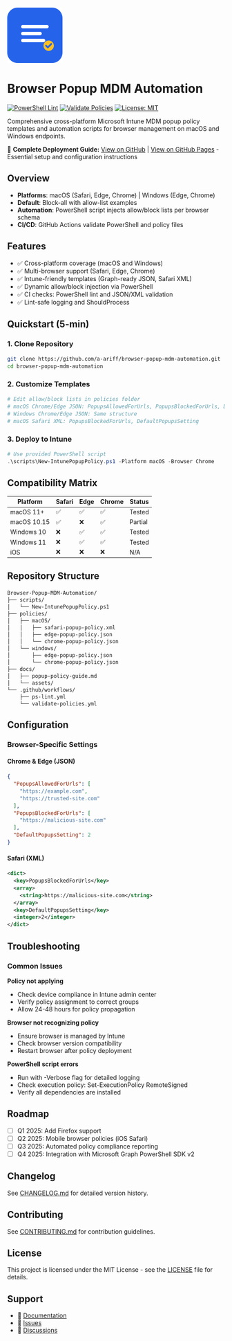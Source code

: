 ![Repository Icon](docs/assets/icon.svg)

# Browser Popup MDM Automation

[![PowerShell Lint](https://github.com/a-ariff/browser-popup-mdm-automation/actions/workflows/ps-lint.yml/badge.svg?branch=main)](https://github.com/a-ariff/browser-popup-mdm-automation/actions/workflows/ps-lint.yml?branch=main) [![Validate Policies](https://github.com/a-ariff/browser-popup-mdm-automation/actions/workflows/validate-policies.yml/badge.svg?branch=main)](https://github.com/a-ariff/browser-popup-mdm-automation/actions/workflows/validate-policies.yml?branch=main) [![License: MIT](https://img.shields.io/badge/License-MIT-yellow.svg)](https://opensource.org/licenses/MIT)

Comprehensive cross-platform Microsoft Intune MDM popup policy templates and automation scripts for browser management on macOS and Windows endpoints.

📄 **Complete Deployment Guide:** [View on GitHub](docs/popup-policy-guide.md) | [View on GitHub Pages](https://a-ariff.github.io/browser-popup-mdm-automation/popup-policy-guide) - Essential setup and configuration instructions

## Overview

- **Platforms**: macOS (Safari, Edge, Chrome) | Windows (Edge, Chrome)
- **Default**: Block-all with allow-list examples  
- **Automation**: PowerShell script injects allow/block lists per browser schema
- **CI/CD**: GitHub Actions validate PowerShell and policy files

## Features

- ✅ Cross-platform coverage (macOS and Windows)
- ✅ Multi-browser support (Safari, Edge, Chrome)
- ✅ Intune-friendly templates (Graph-ready JSON, Safari XML)
- ✅ Dynamic allow/block injection via PowerShell
- ✅ CI checks: PowerShell lint and JSON/XML validation
- ✅ Lint-safe logging and ShouldProcess

## Quickstart (5-min)

### 1. Clone Repository

```bash
git clone https://github.com/a-ariff/browser-popup-mdm-automation.git
cd browser-popup-mdm-automation
```

### 2. Customize Templates

```bash
# Edit allow/block lists in policies folder
# macOS Chrome/Edge JSON: PopupsAllowedForUrls, PopupsBlockedForUrls, DefaultPopupsSetting
# Windows Chrome/Edge JSON: Same structure
# macOS Safari XML: PopupsBlockedForUrls, DefaultPopupsSetting
```

### 3. Deploy to Intune

```powershell
# Use provided PowerShell script
.\scripts\New-IntunePopupPolicy.ps1 -Platform macOS -Browser Chrome
```

## Compatibility Matrix

| Platform | Safari | Edge | Chrome | Status |
|----------|--------|------|--------|--------|
| macOS 11+ | ✅ | ✅ | ✅ | Tested |
| macOS 10.15 | ✅ | ❌ | ✅ | Partial |
| Windows 10 | ❌ | ✅ | ✅ | Tested |
| Windows 11 | ❌ | ✅ | ✅ | Tested |
| iOS | ❌ | ❌ | ❌ | N/A |

## Repository Structure

```
Browser-Popup-MDM-Automation/
├── scripts/
│   └── New-IntunePopupPolicy.ps1
├── policies/
│   ├── macOS/
│   │   ├── safari-popup-policy.xml
│   │   ├── edge-popup-policy.json
│   │   └── chrome-popup-policy.json
│   └── windows/
│       ├── edge-popup-policy.json
│       └── chrome-popup-policy.json
├── docs/
│   ├── popup-policy-guide.md
│   └── assets/
└── .github/workflows/
    ├── ps-lint.yml
    └── validate-policies.yml
```

## Configuration

### Browser-Specific Settings

#### Chrome & Edge (JSON)

```json
{
  "PopupsAllowedForUrls": [
    "https://example.com",
    "https://trusted-site.com"
  ],
  "PopupsBlockedForUrls": [
    "https://malicious-site.com"
  ],
  "DefaultPopupsSetting": 2
}
```

#### Safari (XML)

```xml
<dict>
  <key>PopupsBlockedForUrls</key>
  <array>
    <string>https://malicious-site.com</string>
  </array>
  <key>DefaultPopupsSetting</key>
  <integer>2</integer>
</dict>
```

## Troubleshooting

### Common Issues

**Policy not applying**
- Check device compliance in Intune admin center
- Verify policy assignment to correct groups
- Allow 24-48 hours for policy propagation

**Browser not recognizing policy**
- Ensure browser is managed by Intune
- Check browser version compatibility
- Restart browser after policy deployment

**PowerShell script errors**
- Run with -Verbose flag for detailed logging
- Check execution policy: Set-ExecutionPolicy RemoteSigned
- Verify all dependencies are installed

## Roadmap

- [ ] Q1 2025: Add Firefox support
- [ ] Q2 2025: Mobile browser policies (iOS Safari)
- [ ] Q3 2025: Automated policy compliance reporting
- [ ] Q4 2025: Integration with Microsoft Graph PowerShell SDK v2

## Changelog

See [CHANGELOG.md](CHANGELOG.md) for detailed version history.

## Contributing

See [CONTRIBUTING.md](CONTRIBUTING.md) for contribution guidelines.

## License

This project is licensed under the MIT License - see the [LICENSE](LICENSE) file for details.

## Support

- 📖 [Documentation](docs/popup-policy-guide.md)
- 🐛 [Issues](https://github.com/a-ariff/browser-popup-mdm-automation/issues)
- 💬 [Discussions](https://github.com/a-ariff/browser-popup-mdm-automation/discussions)
